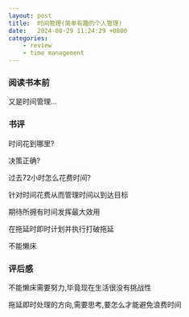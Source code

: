 ```yaml
---
layout: post
title:  时间管理(简单有趣的个人管理)
date:   2024-08-29 11:24:29 +0800
categories: 
    - review
    - time management
---
```


### 阅读书本前

又是时间管理...

### 书评

时间花到哪里?

决策正确?

过去72小时怎么花费时间?

针对时间花费从而管理时间以到达目标

期待所拥有时间发挥最大效用

在拖延时即时计划并执行打破拖延

不能懒床

### 评后感

不能懒床需要努力,毕竟现在生活很没有挑战性

拖延即时处理的方向,需要思考,要怎么才能避免浪费时间